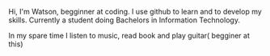 Hi, I'm Watson,
begginner at coding.
I use github to learn and to develop my skills. 
Currently a student doing Bachelors in Information Technology.
 
 
 
 
 
In my spare time
I listen to music, read book and play guitar( begginer at this)
